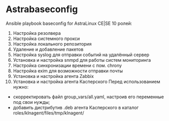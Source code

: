 # Astrabaseconfig
Ansible playbook baseconfig for AstraLinux CE|SE
10 ролей:
1. Настройка резолвера
2. Настройка системного прокси
3. Настройка локального репозитория
4. Удаление и добавление пакетов
5. Настройка syslog для отправки событий на удалённый сервер
6. Установка и настройка snmpd для работы систем мониторинга
7. Настройка синхронизации времени с пом. chrony
8. Настройка exim для возможности отправки почты
9. Установка и настройка агента Zabbix
10. Установка и настройка агента Касперского
Перед использованием нужно:
- скорректировать файл group_vars/all.yaml, настроив его переменные под свои нужды;
- добавить дистрибутив .deb агента Касперского в каталог roles/klnagent/files/tmp/klnagent/


